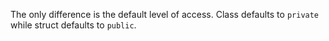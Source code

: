 The only difference is the default level of access. Class defaults to `private` while struct defaults to `public`.